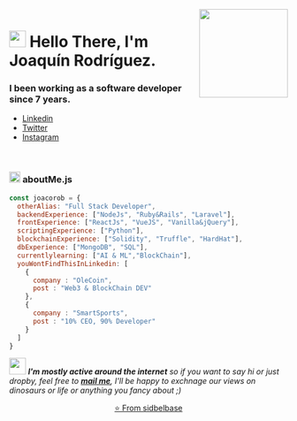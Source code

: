 <img align="right" src="https://media.giphy.com/media/d31vTpVi1LAcDvdm/giphy.gif" height="160px" width="auto">

<h1 align="left"><img src="https://raw.githubusercontent.com/sidbelbase/sidbelbase/master/wave.gif" width="30px"><strong> Hello There, I'm Joaquín Rodríguez.</strong>
</h1>

<h3 align="left"><strong>
I been working as a software developer since 7 years.</strong></h3>

- <a target="_blank" href="https://www.linkedin.com/in/joaquin-rodriguez-a9532272/"> Linkedin </a>
- <a target="_blank" href="https://twitter.com/joacorob">Twitter</a>
- <a target="_blank" href="https://instagram.com/joacorob7"> Instagram <a>

<br>

###  <img src="https://media.giphy.com/media/ln7z2eWriiQAllfVcn/giphy.gif" height="20"> **aboutMe.js**

```javascript
const joacorob = {
  otherAlias: "Full Stack Developer",
  backendExperience: ["NodeJs", "Ruby&Rails", "Laravel"],
  frontExperience: ["ReactJs", "VueJS", "Vanilla&jQuery"],
  scriptingExperience: ["Python"],
  blockchainExperience: ["Solidity", "Truffle", "HardHat"],
  dbExperience: ["MongoDB", "SQL"],
  currentlylearning: ["AI & ML","BlockChain"],
  youWontFindThisInLinkedin: [
    {
      company : "OleCoin",
      post : "Web3 & BlockChain DEV"
    },
    {
      company : "SmartSports",
      post : "10% CEO, 90% Developer"
    }
  ]
}
```

<img src="https://media.giphy.com/media/RhwkGhrlj3NVSOxWSN/giphy.gif" height="30"> <em><b>I'm mostly active around the internet</b> so if you want to say hi or just dropby, feel free to <a target="_blank" href="mailto:joacorob@gmail.com"><strong>mail me</strong></a>, I'll be happy to exchnage our views on dinosaurs or life or anything you fancy about ;)</b> </em>

<p align="center"><a href="https://github.com/sidbelbase">⭐️ From sidbelbase</a></p>
